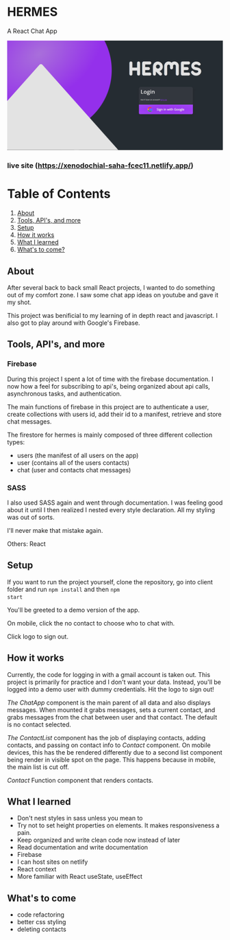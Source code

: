 
# HERMES
A React Chat App

 ![Login Screen](/client/src/images/screenshot.png)

### live site (https://xenodochial-saha-fcec11.netlify.app/)

# Table of Contents
1. [About](#whatitdoes)
2. [Tools, API's, and more](#tools)
3. [Setup](#setup)
4. [How it works](#howit)
5. [What I learned](#learned)
6. [What's to come?](#whattocome)

## About <a name="whatitdoes"></a>
After several back to back small React projects, I wanted to do something out of my comfort zone.
I saw some chat app ideas on youtube and gave it my shot. 

This project was benificial to my learning of in depth react and javascript. I also got to play around with Google's Firebase.

## Tools, API's, and more <a name="tools"></a>
### Firebase
During this project I spent a lot of time with the firebase documentation. I now how a feel for subscribing to api's, being organized about api calls,
asynchronous tasks, and authentication. 

The main functions of firebase in this project are to authenticate a user, create collections with users id, add their id to a manifest, retrieve and store chat messages.

The firestore for hermes is mainly composed of three different collection types: 
- users (the manifest of all users on the app)
- user (contains all of the users contacts)
- chat (user and contacts chat messages)

### SASS
I also used SASS again and went through documentation. I was feeling good about it until I then realized I nested every style declaration.
All my styling was out of sorts.

I'll never make that mistake again.

Others: React

## Setup <a name="setup"></a>
If you want to run the project yourself, clone the repository, go into client folder and run 
<code>npm install</code> and then <code>npm start</code>

You'll be greeted to a demo version of the app.

On mobile, click the no contact to choose who to chat with. 

Click logo to sign out.

## How it works <a name="howit"></a>
Currently, the code for logging in with a gmail account is taken out. This project is primarily for practice and I don't want your data. Instead, you'll be logged
into a demo user with dummy credentials. Hit the logo to sign out!

*The ChatApp* component is the main parent of all data and also displays messages. When mounted it grabs messages, sets a current contact, and grabs messages from the chat
between user and that contact. The default is no contact selected.

*The ContactList* component has the job of displaying contacts, adding contacts, and passing on contact info to *Contact* component. On mobile devices,
this has the be rendered differently due to a second list component being render in visible spot on the page. This happens because in mobile, the main list is cut off.

*Contact*
Function component that renders contacts. 


## What I learned <a name="learned"></a>
- Don't nest styles in sass unless you mean to 
- Try not to set height properties on elements. It makes responsiveness a pain.
- Keep organized and write clean code now instead of later
- Read documentation and write documentation
- Firebase
- I can host sites on netlify
- React context
- More familiar with React useState, useEffect


## What's to come <a name="whattocome"></a>
- code refactoring
- better css styling
- deleting contacts
